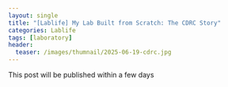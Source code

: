 ```yaml
---
layout: single
title: "[Lablife] My Lab Built from Scratch: The CDRC Story"
categories: Lablife
tags: [laboratory]
header:
  teaser: /images/thumnail/2025-06-19-cdrc.jpg
---
```


This post will be published within a few days

 